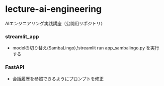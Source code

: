 # lecture-ai-engineering
AIエンジニアリング実践講座（公開用リポジトリ）
### streamlit_app
- modelの切り替え(SambaLingo),!streamlit run app_sambalingo.py を実行する
### FastAPI
- 会話履歴を参照できるようにプロンプトを修正